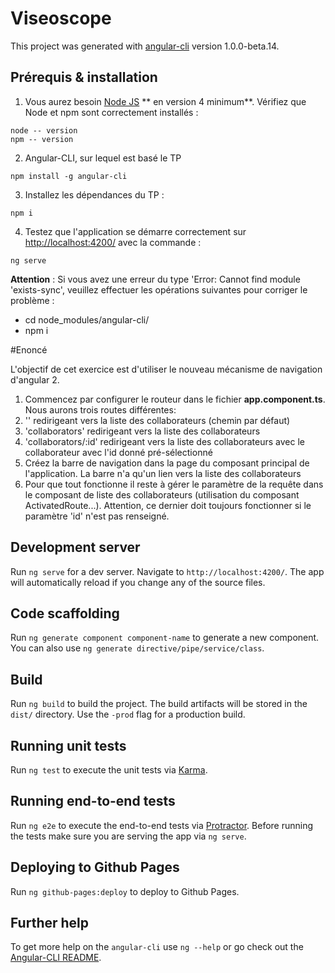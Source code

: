 # Viseoscope

This project was generated with [angular-cli](https://github.com/angular/angular-cli) version 1.0.0-beta.14.

## Prérequis & installation
 1. Vous aurez besoin [Node JS](https://nodejs.org/en/) ** en version 4 minimum**. Vérifiez que Node et npm sont correctement installés :
 ```
 node -- version
 npm -- version
 ```

 2. Angular-CLI, sur lequel est basé le TP
 ```
 npm install -g angular-cli
 ```

 3. Installez les dépendances du TP :
  ```
  npm i
  ```

 4. Testez que l'application se démarre correctement sur [http://localhost:4200/](http://localhost:4200/) avec la commande :
 ```
 ng serve
 ```
**Attention** : Si vous avez une erreur du type 'Error: Cannot find module 'exists-sync', veuillez effectuer les opérations suivantes pour corriger le problème :
 * cd node_modules/angular-cli/
 * npm i

 #Enoncé

 L'objectif de cet exercice est d'utiliser le nouveau mécanisme de navigation d'angular 2.

 1. Commencez par configurer le routeur dans le fichier **app.component.ts**. Nous aurons trois routes différentes:
   1. '' redirigeant vers la liste des collaborateurs (chemin par défaut)
   2. 'collaborators' redirigeant vers la liste des collaborateurs
   3. 'collaborators/:id' redirigeant vers la liste des collaborateurs avec le collaborateur avec l'id donné pré-sélectionné
 2. Créez la barre de navigation dans la page du composant principal de l'application. La barre n'a qu'un lien vers la liste des collaborateurs
 3. Pour que tout fonctionne il reste à gérer le paramètre de la requête dans le composant de liste des collaborateurs (utilisation du composant ActivatedRoute...). Attention, ce dernier doit toujours fonctionner si le paramètre 'id' n'est pas renseigné.

## Development server
Run `ng serve` for a dev server. Navigate to `http://localhost:4200/`. The app will automatically reload if you change any of the source files.

## Code scaffolding

Run `ng generate component component-name` to generate a new component. You can also use `ng generate directive/pipe/service/class`.

## Build

Run `ng build` to build the project. The build artifacts will be stored in the `dist/` directory. Use the `-prod` flag for a production build.

## Running unit tests

Run `ng test` to execute the unit tests via [Karma](https://karma-runner.github.io).

## Running end-to-end tests

Run `ng e2e` to execute the end-to-end tests via [Protractor](http://www.protractortest.org/).
Before running the tests make sure you are serving the app via `ng serve`.

## Deploying to Github Pages

Run `ng github-pages:deploy` to deploy to Github Pages.

## Further help

To get more help on the `angular-cli` use `ng --help` or go check out the [Angular-CLI README](https://github.com/angular/angular-cli/blob/master/README.md).
